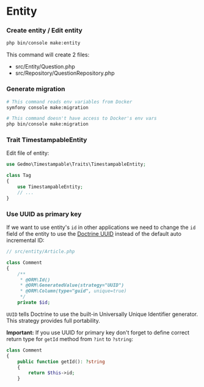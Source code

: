 # Entity

### Create entity / Edit entity

```bash
php bin/console make:entity
```

This command will create 2 files:

- src/Entity/Question.php
- src/Repository/QuestionRepository.php

### Generate migration

```bash
# This command reads env variables from Docker
symfony console make:migration

# This command doesn't have access to Docker's env vars
php bin/console make:migration
```

### Trait TimestampableEntity

Edit file of entity:

```php
use Gedmo\Timestampable\Traits\TimestampableEntity;

class Tag
{
    use TimestampableEntity;
    // ...
}
```

### Use UUID as primary key

If we want to use entity's `id` in other applications we need to change the `id` field of the entity to use the [Doctrine UUID](https://www.doctrine-project.org/projects/doctrine-orm/en/2.6/reference/basic-mapping.html#identifier-generation-strategies) instead of the default auto incremental ID:

```php
// src/entity/Article.php

class Comment
{
    /**
     * @ORM\Id()
     * @ORM\GeneratedValue(strategy="UUID")
     * @ORM\Column(type="guid", unique=true)
     */
    private $id;
```

`UUID` tells Doctrine to use the built-in Universally Unique Identifier generator. This strategy provides full portability.

**Important:** If you use UUID for primary key don't forget to define correct return type for `getId` method from `?int` to `?string`:

```php
class Comment
{
    public function getId(): ?string
    {
        return $this->id;
    }
```
